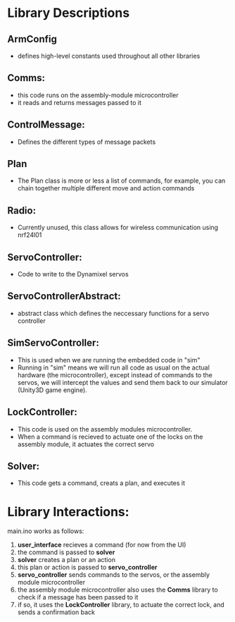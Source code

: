 # Library Descriptions

## ArmConfig
* defines high-level constants used throughout all other libraries

## Comms:
* this code runs on the assembly-module microcontroller
* it reads and returns messages passed to it

## ControlMessage:
* Defines the different types of message packets

## Plan
* The Plan class is more or less a list of commands, for example, you can chain together multiple different move and action commands

## Radio:
* Currently unused, this class allows for wireless communication using nrf24l01

## ServoController:
* Code to write to the Dynamixel servos

## ServoControllerAbstract:
* abstract class which defines the neccessary functions for a servo controller

## SimServoController:
* This is used when we are running the embedded code in "sim"
* Running in "sim" means we will run all code as usual on the actual hardware (the microcontroller), except instead of commands to the servos, we will intercept the values and send them back to our simulator (Unity3D game engine). 

## LockController:
* This code is used on the assembly modules microcontroller. 
* When a command is recieved to actuate one of the locks on the assembly module, it actuates the correct servo

## Solver:
* This code gets a command, creats a plan, and executes it

# Library Interactions:
main.ino works as follows:
1. **user_interface** recieves a command (for now from the UI)
2. the command is passed to **solver**
3. **solver** creates a plan or an action
4. this plan or action is passed to **servo_controller**
5. **servo_controller** sends commands to the servos, or the assembly module microcontroller 
6. the assembly module microcontroller also uses the **Comms** library to check if a message has been passed to it
7. if so, it uses the **LockController** library, to actuate the correct lock, and sends a confirmation back



